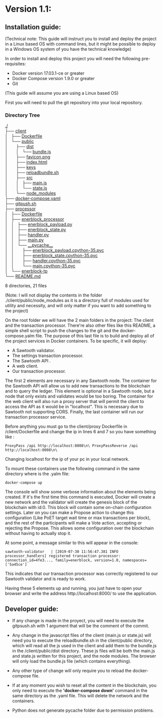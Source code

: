 # Version 1.1:

## Installation guide:

(Technical note: This guide will instruct you to install and deploy the project in a Linux based OS with command lines, but it might be possible to deploy in a Windows OS system of you have the technical knowledge)

In order to install and deploy this project you will need the following pre-requisites:
- Docker version 17.03.1-ce or greater
- Docker Compose version 1.9.0 or greater
- Git

(This guide will assume you are using a Linux based OS)

First you will need to pull the git repository into your local repository.

<h3>Directory Tree</h3><p>
	<a href="./">./</a><br>
	├── <a href=".//client/">client</a><br>
	│   ├── <a href=".//client/Dockerfile">Dockerfile</a><br>
	│   └── <a href=".//client/public/">public</a><br>
	│   &nbsp;&nbsp;&nbsp; ├── <a href=".//client/public/dist/">dist</a><br>
	│   &nbsp;&nbsp;&nbsp; │   └── <a href=".//client/public/dist/bundle.js">bundle.js</a><br>
	│   &nbsp;&nbsp;&nbsp; ├── <a href=".//client/public/favicon.png">favicon.png</a><br>
	│   &nbsp;&nbsp;&nbsp; ├── <a href=".//client/public/index.html">index.html</a><br>
	│   &nbsp;&nbsp;&nbsp; ├── <a href=".//client/public/keys">keys</a><br>
	│   &nbsp;&nbsp;&nbsp; ├── <a href=".//client/public/reloadbundle.sh">reloadbundle.sh</a><br>
	│   &nbsp;&nbsp;&nbsp; ├── <a href=".//client/public/src/">src</a><br>
	│   &nbsp;&nbsp;&nbsp; │   ├── <a href=".//client/public/src/main.js">main.js</a><br>
	│   &nbsp;&nbsp;&nbsp; │   └── <a href=".//client/public/src/state.js">state.js</a><br>
    │   &nbsp;&nbsp;&nbsp; └──  <a href=".//client/public/node_modeules/">node_modules</a><br>
	├── <a href=".//docker-compose.yaml">docker-compose.yaml</a><br>
	├── <a href=".//gitpush.sh">gitpush.sh</a><br>
	├── <a href=".//processor/">processor</a><br>
	│   ├── <a href=".//processor/Dockerfile">Dockerfile</a><br>
	│   ├── <a href=".//processor/enerblock_processor/">enerblock_processor</a><br>
	│   │   ├── <a href=".//processor/enerblock_processor/enerblock_payload.py">enerblock_payload.py</a><br>
	│   │   ├── <a href=".//processor/enerblock_processor/enerblock_state.py">enerblock_state.py</a><br>
	│   │   ├── <a href=".//processor/enerblock_processor/handler.py">handler.py</a><br>
	│   │   ├── <a href=".//processor/enerblock_processor/main.py">main.py</a><br>
	│   │   └── <a href=".//processor/enerblock_processor/__pycache__/">__pycache__</a><br>
	│   │   &nbsp;&nbsp;&nbsp; ├── <a href=".//processor/enerblock_processor/__pycache__/enerblock_payload.cpython-35.pyc">enerblock_payload.cpython-35.pyc</a><br>
	│   │   &nbsp;&nbsp;&nbsp; ├── <a href=".//processor/enerblock_processor/__pycache__/enerblock_state.cpython-35.pyc">enerblock_state.cpython-35.pyc</a><br>
	│   │   &nbsp;&nbsp;&nbsp; ├── <a href=".//processor/enerblock_processor/__pycache__/handler.cpython-35.pyc">handler.cpython-35.pyc</a><br>
	│   │   &nbsp;&nbsp;&nbsp; └── <a href=".//processor/enerblock_processor/__pycache__/main.cpython-35.pyc">main.cpython-35.pyc</a><br>
	│   └── <a href=".//processor/enerblock-tp">enerblock-tp</a><br>
	└── <a href=".//README.md">README.md</a><br>


8 directories, 21 files

(Note: I will not display the contents in the folder ./client/public/node_modules as it is a directory full of modules used for utility
and necessity, and will only matter if you want to add something to the project)

On the root folder we will have the 2 main folders in the project: The client and the transaction processor. There're also other files like this
README, a simple shell script to push the changes to the git and the docker-compose.yalm file. The purpose of this last file is to build
and deploy all of the project services in Docker containers. To be specific, it will deploy:

- A Sawtooth validator.
- The settings transaction processor.
- The Sawtooth API .
- A web client.
- Our transaction processor.

The first 2 elements are necessary in any Sawtooth node. The container for the Sawtooth API will allow us to add new transactions to the blockchain and to query the ledger. This element is optional in a Sawtooth node, but a node that only exists and validates would be too
boring. The container for the web client will also run a proxy server that will permit the client to access the API as it would
be in "localhost". This is necessary due to Sawtooth not supporting CORS. Finally, the last container will run our transaction processor service.

Before anything you must go to the client/proxy Dockerfile in /client/Dockerfile and change the ip in lines 6 and 7 so you have something like :

`ProxyPass /api http://localhost:8008\n\
ProxyPassReverse /api http://localhost:8008\n\`

Changing localhost for the ip of your pc in your local network.

To mount these containers use the following command in the same directory where is the .yalm file:

`docker-compose up`

The console will show some verbose information about the elements being created. If it's the first time this command is executed, Docker will create a new network and the validator
will create the genesis block of the blockchain with id:0. This block will contain some on-chain configuration settings. Later on you can make a
Propose action to change this configuration (Like PoET target wait time or max transactions per block), and the rest of the participants will
make a Vote action, accepting or rejecting the Propose. This allows some configuration over the blockchain without having to actually stop it.

At some point, a message similar to this will appear in the console:

`sawtooth-validator   | [2019-07-30 11:56:47.381 INFO     processor_handlers] registered transaction processor: connection_id=4fe3..., family=enerblock, version=1.0, namespaces=['5a45ce']`

This indicates that our transaction processor was correctly registered to our Sawtooth validator and is ready to work.

Having these 5 elements up and running, you just have to open your browser and write the address http://localhost:8000/ to use the application.

## Developer guide:

- If any change is made in the proyect, you will need to execute the gitpsush.sh with 1 argument that will be the comment of the commit.

- Any change in the javascript files of the client (main.js or state.js) will need you to execute the reloadbundle.sh in the client/public directory, which will read all the js used in the client and add them to the bundle.js in the /client/public/dist directory. These js files will be both the main.js and state.js written for this project, and the node modules. The browser will only load the bundle.js file (which contains everything).

- Any other type of change will only require you to reload the docker-compose file.

- If at any moment you wish to reset all the content in the blockchain, you only need to execute the <b>'docker-compose down'</b> command in the same directory as the .yaml file. This will delete the network and the containers.

- Python does not generate pycache folder due to permission problems.
